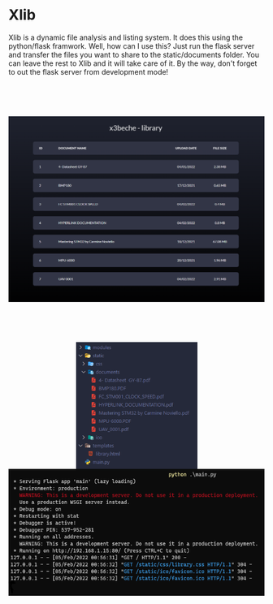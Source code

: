# Xlib
Xlib is a dynamic file analysis and listing system. It does this using the python/flask framwork. Well, how can I use this? Just run the flask server and transfer the files you want to share to the static/documents folder. You can leave the rest to Xlib and it will take care of it. By the way, don't forget to out the flask server from development mode!

<p>&nbsp;</p>
<div align="center">  
   <br>
   <br>
   
   <img src="https://raw.githubusercontent.com/x3beche/Xlib/main/static/documents/xlib.png" width="800" title="AX45-S GUI Version">
   <p>&nbsp;</p>
   <p>&nbsp;</p>
   <p align="center">
   <img height="250em" align="center" src="https://raw.githubusercontent.com/x3beche/Xlib/main/static/documents/xlib-file.png" alt="x3beche"/>
   <img height="250em" align="center" src="https://raw.githubusercontent.com/x3beche/Xlib/main/static/documents/xlib-flask.png" alt="x3beche"/>
   </p>
  
  
</div>
